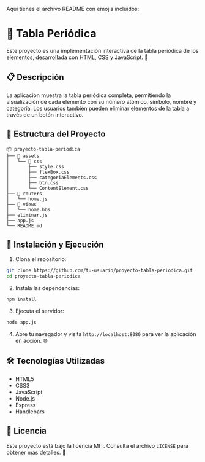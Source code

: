 Aquí tienes el archivo README con emojis incluidos:

# 🌟 Tabla Periódica

Este proyecto es una implementación interactiva de la tabla periódica de los elementos, desarrollada con HTML, CSS y JavaScript. 🚀

## 📋 Descripción

La aplicación muestra la tabla periódica completa, permitiendo la visualización de cada elemento con su número atómico, símbolo, nombre y categoría. Los usuarios también pueden eliminar elementos de la tabla a través de un botón interactivo.

## 📂 Estructura del Proyecto

```
📦 proyecto-tabla-periodica
├── 📁 assets
│   └── 📁 css
│       ├── style.css
│       ├── flexBox.css
│       ├── categoriaElements.css
│       ├── btn.css
│       └── ContentElement.css
├── 📁 routers
│   └── home.js
├── 📁 views
│   └── home.hbs
├── eliminar.js
├── app.js
└── README.md
```

## 🚀 Instalación y Ejecución

1. Clona el repositorio:

```bash
git clone https://github.com/tu-usuario/proyecto-tabla-periodica.git
cd proyecto-tabla-periodica
```

2. Instala las dependencias:

```bash
npm install
```

3. Ejecuta el servidor:

```bash
node app.js
```

4. Abre tu navegador y visita `http://localhost:8080` para ver la aplicación en acción. 🌐

## 🛠️ Tecnologías Utilizadas

- HTML5
- CSS3
- JavaScript
- Node.js
- Express
- Handlebars



## 📜 Licencia

Este proyecto está bajo la licencia MIT. Consulta el archivo `LICENSE` para obtener más detalles. 📄


